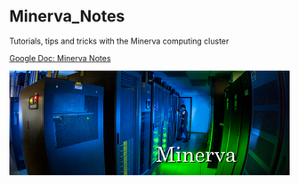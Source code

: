 # Minerva_Notes
Tutorials, tips and tricks with the Minerva computing cluster


[Google Doc: Minerva Notes](https://docs.google.com/document/d/1Lr9bClSWAfnysLtoZkKLC1RM54MAOz5cR4991Astv7g/edit)



![Minerva](./images/minerva.jpg)